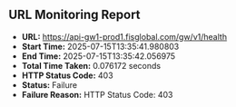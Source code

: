 ## URL Monitoring Report

- **URL:** https://api-gw1-prod1.fisglobal.com/gw/v1/health
- **Start Time:** 2025-07-15T13:35:41.980803
- **End Time:** 2025-07-15T13:35:42.056975
- **Total Time Taken:** 0.076172 seconds
- **HTTP Status Code:** 403
- **Status:** Failure
- **Failure Reason:** HTTP Status Code: 403
